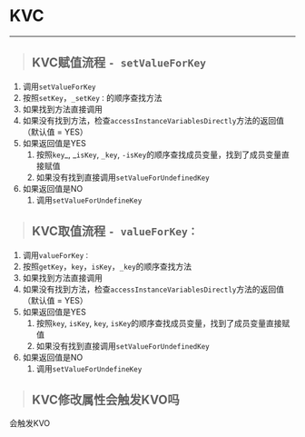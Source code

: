 # KVC

---

> ## KVC赋值流程 `- setValueForKey`

1. 调用`setValueForKey`
2. 按照`setKey`，`_setKey：`的顺序查找方法
3. 如果找到方法直接调用
4. 如果没有找到方法，检查`accessInstanceVariablesDirectly`方法的返回值（默认值 = YES）
5. 如果返回值是YES
   1. 按照`key`_, _`isKey`, `_key`, `-isKey`的顺序查找成员变量，找到了成员变量直接赋值
   2. 如果没有找到直接调用`setValueForUndefinedKey`
6. 如果返回值是NO
   1. 调用`setValueForUndefineKey`

> ## KVC取值流程 `- valueForKey：`

1. 调用`valueForKey：`
2. 按照`getKey`，`key`，`isKey`，`_key`的顺序查找方法
3. 如果找到方法直接调用
4. 如果没有找到方法，检查`accessInstanceVariablesDirectly`方法的返回值（默认值 = YES）
5. 如果返回值是YES
   1. 按照`key`, `isKey`, `key`, `isKey`的顺序查找成员变量，找到了成员变量直接赋值
   2. 如果没有找到直接调用`setValueForUndefinedKey`
6. 如果返回值是NO
   1. 调用`setValueForUndefineKey`

> ## KVC修改属性会触发KVO吗

会触发KVO

